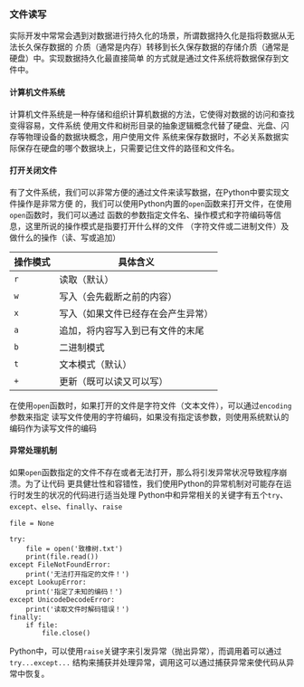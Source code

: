 

### 文件读写

实际开发中常常会遇到对数据进行持久化的场景，所谓数据持久化是指将数据从无法长久保存数据的
介质（通常是内存）转移到长久保存数据的存储介质（通常是硬盘）中。实现数据持久化最直接简单
的方式就是通过文件系统将数据保存到文件中。

#### 计算机文件系统

计算机文件系统是一种存储和组织计算机数据的方法，它使得对数据的访问和查找变得容易，文件系统
使用文件和树形目录的抽象逻辑概念代替了硬盘、光盘、闪存等物理设备的数据块概念，用户使用文件
系统来保存数据时，不必关系数据实际保存在硬盘的哪个数据块上，只需要记住文件的路径和文件名。

#### 打开关闭文件

有了文件系统，我们可以非常方便的通过文件来读写数据，在Python中要实现文件操作是非常方便
的，我们可以使用Python内置的`open`函数来打开文件，在使用`open`函数时，我们可以通过
函数的参数指定文件名、操作模式和字符编码等信息，这里所说的操作模式是指要打开什么样的文件
（字符文件或二进制文件）及做什么的操作（读、写或追加）

| 操作模式 | 具体含义 |
|----|----|
| `r` | 读取（默认） |
| `w` | 写入（会先截断之前的内容） |
| `x` | 写入（如果文件已经存在会产生异常） |
| `a` | 追加，将内容写入到已有文件的末尾 |
| `b` | 二进制模式 |
| `t` | 文本模式（默认） |
| `+` | 更新（既可以读又可以写） |


在使用`open`函数时，如果打开的文件是字符文件（文本文件），可以通过`encoding`参数来指定
读写文件使用的字符编码，如果没有指定该参数，则使用系统默认的编码作为读写文件的编码

#### 异常处理机制

如果`open`函数指定的文件不存在或者无法打开，那么将引发异常状况导致程序崩溃。为了让代码
更具健壮性和容错性，我们使用Python的异常机制对可能存在运行时发生的状况的代码进行适当处理
Python中和异常相关的关键字有五个`try`、`except`、`else`、`finally`、`raise`

```
file = None

try:
    file = open('致橡树.txt')
    print(file.read())
except FileNotFoundError:
    print('无法打开指定的文件！')
except LookupError:
    print('指定了未知的编码！')
except UnicodeDecodeError:
    print('读取文件时解码错误！')
finally:
    if file:
        file.close()
```
Python中，可以使用`raise`关键字来引发异常（抛出异常），而调用着可以通过`try...except...`
结构来捕获并处理异常，调用这可以通过捕获异常来使代码从异常中恢复。

